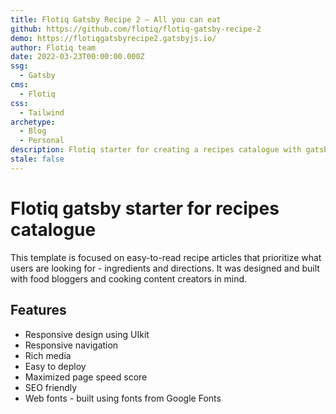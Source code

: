 ```yaml
---
title: Flotiq Gatsby Recipe 2 – All you can eat
github: https://github.com/flotiq/flotiq-gatsby-recipe-2
demo: https://flotiqgatsbyrecipe2.gatsbyjs.io/
author: Flotiq team
date: 2022-03-23T00:00:00.000Z
ssg:
  - Gatsby
cms:
  - Flotiq
css:
  - Tailwind
archetype:
  - Blog
  - Personal
description: Flotiq starter for creating a recipes catalogue with gatsby
stale: false
---
```


# Flotiq gatsby starter for recipes catalogue

This template is focused on easy-to-read recipe articles that prioritize what users are looking for - ingredients and directions. It was designed and built with food bloggers and cooking content creators in mind.

## Features

* Responsive design using UIkit
* Responsive navigation
* Rich media
* Easy to deploy
* Maximized page speed score
* SEO friendly
* Web fonts - built using fonts from Google Fonts 
